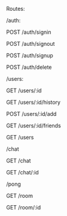 Routes:

/auth:

POST /auth/signin

POST /auth/signout

POST /auth/signup

POST /auth/delete


/users:

GET /users/:id

GET /users/:id/history

POST /users/:id/add

GET /users/:id/friends

GET /users


/chat

GET /chat

GET /chat/:id

/pong

GET /room

GET /room/:id
